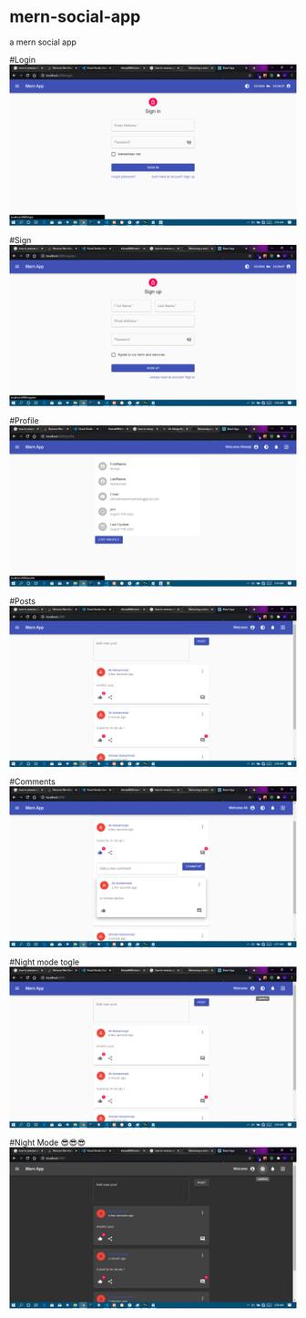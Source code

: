 # mern-social-app

a mern social app

#Login
![](screenshots/login.png)

#Sign
![](screenshots/signin.png)

#Profile
![](screenshots/profile.png)

#Posts
![](screenshots/posts.png)

#Comments
![](screenshots/comment.png)

#Night mode togle
![](screenshots/toggle.png)

#Night Mode 😎😎😎
![](screenshots/night.png)
